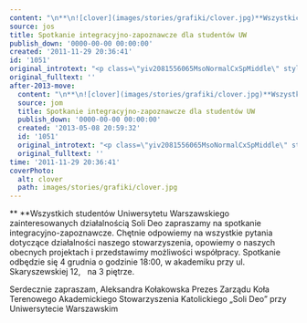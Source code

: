 ```yaml
---
content: "\n**\n![clover](images/stories/grafiki/clover.jpg)**Wszystkich         studentów         Uniwersytetu Warszawskiego zainteresowanych działalnością Soli         Deo zapraszamy         na spotkanie integracyjno-zapoznawcze. Chętnie         odpowiemy na wszystkie pytania dotyczące działalności naszego         stowarzyszenia,         opowiemy o naszych obecnych projektach i przedstawimy         możliwości         współpracy. Spotkanie odbędzie się 4 grudnia o godzinie 18:00, w akademiku         przy ul.         Skaryszewskiej 12,\_\_ na 3         piętrze. \n \n Serdecznie zapraszam,\n Aleksandra Kołakowska Prezes Zarządu Koła Terenowego Akademickiego Stowarzyszenia         Katolickiego „Soli Deo” przy \nUniwersytecie Warszawskim\n\n\n<!--CONTENT FROM OLD SERVER (jos before 2013): \n**\n![clover](images/stories/grafiki/clover.jpg)**Wszystkich         studentów         Uniwersytetu Warszawskiego zainteresowanych działalnością Soli         Deo zapraszamy         na spotkanie integracyjno-zapoznawcze. Chętnie         odpowiemy na wszystkie pytania dotyczące działalności naszego         stowarzyszenia,         opowiemy o naszych obecnych projektach i przedstawimy         możliwości         współpracy. Spotkanie odbędzie się 4 grudnia o godzinie 18:00, w akademiku         przy ul.         Skaryszewskiej 12,\_\_ na 3         piętrze. \n \n Serdecznie zapraszam,\n Aleksandra Kołakowska Prezes Zarządu Koła Terenowego Akademickiego Stowarzyszenia         Katolickiego „Soli Deo” przy Uniwersytecie Warszawskim\n\n-->"
source: jos
title: Spotkanie integracyjno-zapoznawcze dla studentów UW
publish_down: '0000-00-00 00:00:00'
created: '2011-11-29 20:36:41'
id: '1051'
original_introtext: "<p class=\"yiv2081556065MsoNormalCxSpMiddle\" style=\"line-height: normal;\"><strong><img style=\"margin-right: 10px; float: left;\" alt=\"clover\" src=\"images/stories/grafiki/clover.jpg\" width=\"152\" height=\"130\" /></strong>Wszystkich         studentów         Uniwersytetu Warszawskiego zainteresowanych działalnością Soli         Deo zapraszamy         na spotkanie integracyjno-zapoznawcze. Chętnie         odpowiemy na wszystkie pytania dotyczące działalności naszego         stowarzyszenia,         opowiemy o naszych obecnych projektach i przedstawimy         możliwości         współpracy. Spotkanie odbędzie się 4 grudnia o godzinie 18:00, w akademiku         przy ul.         Skaryszewskiej 12,\_\_ na 3         piętrze. <br /> <br /> Serdecznie zapraszam,<br /> Aleksandra Kołakowska Prezes Zarządu Koła Terenowego Akademickiego Stowarzyszenia         Katolickiego „Soli Deo” przy Uniwersytecie Warszawskim</p>"
original_fulltext: ''
after-2013-move:
  content: "\n**\n![clover](images/stories/grafiki/clover.jpg)**Wszystkich         studentów         Uniwersytetu Warszawskiego zainteresowanych działalnością Soli         Deo zapraszamy         na spotkanie integracyjno-zapoznawcze. Chętnie         odpowiemy na wszystkie pytania dotyczące działalności naszego         stowarzyszenia,         opowiemy o naszych obecnych projektach i przedstawimy         możliwości         współpracy. Spotkanie odbędzie się 4 grudnia o godzinie 18:00, w akademiku         przy ul.         Skaryszewskiej 12,\_\_ na 3         piętrze. \n \n Serdecznie zapraszam,\n Aleksandra Kołakowska Prezes Zarządu Koła Terenowego Akademickiego Stowarzyszenia         Katolickiego „Soli Deo” przy \nUniwersytecie Warszawskim\n"
  source: jom
  title: Spotkanie integracyjno-zapoznawcze dla studentów UW
  publish_down: '0000-00-00 00:00:00'
  created: '2013-05-08 20:59:32'
  id: '1051'
  original_introtext: "<p class=\"yiv2081556065MsoNormalCxSpMiddle\" style=\"line-height: normal;\"><strong><img style=\"margin-right: 10px; float: left;\" alt=\"clover\" src=\"images/stories/grafiki/clover.jpg\" width=\"152\" height=\"130\" /></strong>Wszystkich         studentów         Uniwersytetu Warszawskiego zainteresowanych działalnością Soli         Deo zapraszamy         na spotkanie integracyjno-zapoznawcze. Chętnie         odpowiemy na wszystkie pytania dotyczące działalności naszego         stowarzyszenia,         opowiemy o naszych obecnych projektach i przedstawimy         możliwości         współpracy. Spotkanie odbędzie się 4 grudnia o godzinie 18:00, w akademiku         przy ul.         Skaryszewskiej 12,\_\_ na 3         piętrze. <br /> <br /> Serdecznie zapraszam,<br /> Aleksandra Kołakowska Prezes Zarządu Koła Terenowego Akademickiego Stowarzyszenia         Katolickiego „Soli Deo” przy \nUniwersytecie Warszawskim</p>"
  original_fulltext: ''
time: '2011-11-29 20:36:41'
coverPhoto:
  alt: clover
  path: images/stories/grafiki/clover.jpg
---
```

**
**Wszystkich         studentów         Uniwersytetu Warszawskiego zainteresowanych działalnością Soli         Deo zapraszamy         na spotkanie integracyjno-zapoznawcze. Chętnie         odpowiemy na wszystkie pytania dotyczące działalności naszego         stowarzyszenia,         opowiemy o naszych obecnych projektach i przedstawimy         możliwości         współpracy. Spotkanie odbędzie się 4 grudnia o godzinie 18:00, w akademiku         przy ul.         Skaryszewskiej 12,   na 3         piętrze. 
 
 Serdecznie zapraszam,
 Aleksandra Kołakowska Prezes Zarządu Koła Terenowego Akademickiego Stowarzyszenia         Katolickiego „Soli Deo” przy 
Uniwersytecie Warszawskim


<!--CONTENT FROM OLD SERVER (jos before 2013): 
**
**Wszystkich         studentów         Uniwersytetu Warszawskiego zainteresowanych działalnością Soli         Deo zapraszamy         na spotkanie integracyjno-zapoznawcze. Chętnie         odpowiemy na wszystkie pytania dotyczące działalności naszego         stowarzyszenia,         opowiemy o naszych obecnych projektach i przedstawimy         możliwości         współpracy. Spotkanie odbędzie się 4 grudnia o godzinie 18:00, w akademiku         przy ul.         Skaryszewskiej 12,   na 3         piętrze. 
 
 Serdecznie zapraszam,
 Aleksandra Kołakowska Prezes Zarządu Koła Terenowego Akademickiego Stowarzyszenia         Katolickiego „Soli Deo” przy Uniwersytecie Warszawskim

-->

<!--{{json:{"created_date":"2011-11-29 20:36:41","publish_down":"0000-00-00 00:00:00","id":"1051"}}}-->